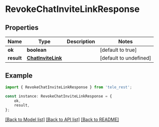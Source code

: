 # RevokeChatInviteLinkResponse


## Properties

Name | Type | Description | Notes
------------ | ------------- | ------------- | -------------
**ok** | **boolean** |  | [default to true]
**result** | [**ChatInviteLink**](ChatInviteLink.md) |  | [default to undefined]

## Example

```typescript
import { RevokeChatInviteLinkResponse } from 'tele_rest';

const instance: RevokeChatInviteLinkResponse = {
    ok,
    result,
};
```

[[Back to Model list]](../README.md#documentation-for-models) [[Back to API list]](../README.md#documentation-for-api-endpoints) [[Back to README]](../README.md)
